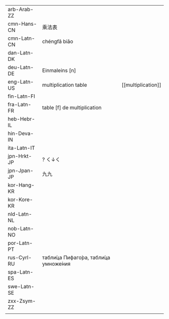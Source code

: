| | | |
|-|-|-|
| arb-Arab-ZZ |  |  |
| cmn-Hans-CN | 乘法表 |  |
| cmn-Latn-CN | chéngfǎ biǎo |  |
| dan-Latn-DK |  |  |
| deu-Latn-DE | Einmaleins [n] |  |
| eng-Latn-US | multiplication table | [[multiplication]] |
| fin-Latn-FI |  |  |
| fra-Latn-FR | table [f] de multiplication |  |
| heb-Hebr-IL |  |  |
| hin-Deva-IN |  |  |
| ita-Latn-IT |  |  |
| jpn-Hrkt-JP | ? く↓く |  |
| jpn-Jpan-JP | 九九 |  |
| kor-Hang-KR |  |  |
| kor-Kore-KR |  |  |
| nld-Latn-NL |  |  |
| nob-Latn-NO |  |  |
| por-Latn-PT |  |  |
| rus-Cyrl-RU | табли́ца Пифаго́ра, табли́ца умноже́ния |  |
| spa-Latn-ES |  |  |
| swe-Latn-SE |  |  |
| zxx-Zsym-ZZ |  |  |
|  |  |  |
